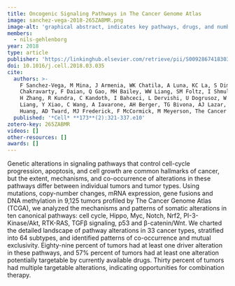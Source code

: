 ```yaml
---
title: Oncogenic Signaling Pathways in The Cancer Genome Atlas
image: sanchez-vega-2018-265ZABMR.png
image-alt: 'graphical abstract, indicates key pathways, drugs, and number of tumor samples with source organs'
members:
  - nils-gehlenborg
year: 2018
type: article
publisher: 'https://linkinghub.elsevier.com/retrieve/pii/S0092867418303593'
doi: 10.1016/j.cell.2018.03.035
cite:
  authors: >-
    F Sanchez-Vega, M Mina, J Armenia, WK Chatila, A Luna, KC La, S Dimitriadoy, DL Liu, HS Kantheti, S Saghafinia, D
    Chakravarty, F Daian, Q Gao, MH Bailey, WW Liang, SM Foltz, I Shmulevich, L Ding, Z Heins, A Ochoa, B Gross, J Gao,
    H Zhang, R Kundra, C Kandoth, I Bahceci, L Dervishi, U Dogrusoz, W Zhou, H Shen, PW Laird, GP Way, CS Greene, H
    Liang, Y Xiao, C Wang, A Iavarone, AH Berger, TG Bivona, AJ Lazar, GD Hammer, T Giordano, LN Kwong, G McArthur, C
    Huang, AD Tward, MJ Frederick, F McCormick, M Meyerson, The Cancer Genome Atlas Research Network (incl. N Gehlenborg), EM Van Allen, AD Cherniack, G Ciriello, C Sander, N Schultz,
  published: '*Cell* **173**(2):321-337.e10'
zotero-key: 265ZABMR
videos: []
other-resources: []
awards: []
---
```

Genetic alterations in signaling pathways that control cell-cycle progression, apoptosis, and cell growth are common hallmarks of cancer, but the extent, mechanisms, and co-occurrence of alterations in these pathways differ between individual tumors and tumor types. Using mutations, copy-number changes, mRNA expression, gene fusions and DNA methylation in 9,125 tumors profiled by The Cancer Genome Atlas (TCGA), we analyzed the mechanisms and patterns of somatic alterations in ten canonical pathways: cell cycle, Hippo, Myc, Notch, Nrf2, PI-3-Kinase/Akt, RTK-RAS, TGFβ signaling, p53 and β-catenin/Wnt. We charted the detailed landscape of pathway alterations in 33 cancer types, stratified into 64 subtypes, and identified patterns of co-occurrence and mutual exclusivity. Eighty-nine percent of tumors had at least one driver alteration in these pathways, and 57% percent of tumors had at least one alteration potentially targetable by currently available drugs. Thirty percent of tumors had multiple targetable alterations, indicating opportunities for combination therapy.

